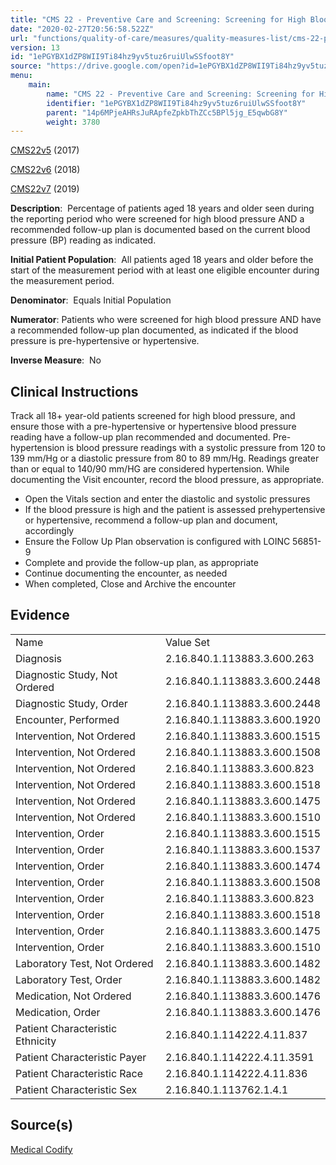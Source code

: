 ```yaml
---
title: "CMS 22 - Preventive Care and Screening: Screening for High Blood Pressure and Follow-up Documented"
date: "2020-02-27T20:56:58.522Z"
url: "functions/quality-of-care/measures/quality-measures-list/cms-22-preventive-care-and-screening-screening-for-high-blood-pressure-and-follow-up-documented.html"
version: 13
id: "1ePGYBX1dZP8WII9Ti84hz9yv5tuz6ruiUlwSSfoot8Y"
source: "https://drive.google.com/open?id=1ePGYBX1dZP8WII9Ti84hz9yv5tuz6ruiUlwSSfoot8Y"
menu:
    main:
        name: "CMS 22 - Preventive Care and Screening: Screening for High Blood Pressure and Follow-up Documented"
        identifier: "1ePGYBX1dZP8WII9Ti84hz9yv5tuz6ruiUlwSSfoot8Y"
        parent: "14p6MPjeAHRsJuRApfeZpkbThZCc5BPl5jg_E5qwbG8Y"
        weight: 3780
---
```

[CMS22v5](https://medicalcodify.com/eh/?f=layoutnouser&func&module&tabmodule&name=RXDBmain&searchterm=CMS22&showresult=CMS22v5&showresulttype=Measure) (2017)

[CMS22v6](https://medicalcodify.com/eh/?f=layoutnouser&func&module&tabmodule&name=RXDBmain&searchterm=CMS22&showresult=CMS22v6&showresulttype=Measure) (2018)

[CMS22v7](https://medicalcodify.com/eh/?f=layoutnouser&func&module&tabmodule&name=RXDBmain&searchterm=CMS22&showresult=CMS22v7&showresulttype=Measure) (2019)



**Description**:  Percentage of patients aged 18 years and older seen during the reporting period who were screened for high blood pressure AND a recommended follow-up plan is documented based on the current blood pressure (BP) reading as indicated.

**Initial Patient Population**:  All patients aged 18 years and older before the start of the measurement period with at least one eligible encounter during the measurement period.

**Denominator**:  Equals Initial Population

**Numerator**: Patients who were screened for high blood pressure AND have a recommended follow-up plan documented, as indicated if the blood pressure is pre-hypertensive or hypertensive.

**Inverse Measure**:  No

## Clinical Instructions

Track all 18+ year-old patients screened for high blood pressure, and ensure those with a pre-hypertensive or hypertensive blood pressure reading have a follow-up plan recommended and documented. Pre-hypertension is blood pressure readings with a systolic pressure from 120 to 139 mm/Hg or a diastolic pressure from 80 to 89 mm/Hg. Readings greater than or equal to 140/90 mm/HG are considered hypertension. While documenting the Visit encounter, record the blood pressure, as appropriate.

* Open the Vitals section and enter the diastolic and systolic pressures
* If the blood pressure is high and the patient is assessed prehypertensive or hypertensive, recommend a follow-up plan and document, accordingly
* Ensure the Follow Up Plan observation is configured with LOINC 56851-9
* Complete and provide the follow-up plan, as appropriate
* Continue documenting the encounter, as needed
* When completed, Close and Archive the encounter

## Evidence

<table>
  <tr>
    <td>Name</td>
    <td>Value Set</td>
  </tr>
  <tr>
    <td>Diagnosis</td>
    <td>2.16.840.1.113883.3.600.263</td>
  </tr>
  <tr>
    <td>Diagnostic Study, Not Ordered</td>
    <td>2.16.840.1.113883.3.600.2448</td>
  </tr>
  <tr>
    <td>Diagnostic Study, Order</td>
    <td>2.16.840.1.113883.3.600.2448</td>
  </tr>
  <tr>
    <td>Encounter, Performed</td>
    <td>2.16.840.1.113883.3.600.1920</td>
  </tr>
  <tr>
    <td>Intervention, Not Ordered</td>
    <td>2.16.840.1.113883.3.600.1515</td>
  </tr>
  <tr>
    <td>Intervention, Not Ordered</td>
    <td>2.16.840.1.113883.3.600.1508</td>
  </tr>
  <tr>
    <td>Intervention, Not Ordered</td>
    <td>2.16.840.1.113883.3.600.823</td>
  </tr>
  <tr>
    <td>Intervention, Not Ordered</td>
    <td>2.16.840.1.113883.3.600.1518</td>
  </tr>
  <tr>
    <td>Intervention, Not Ordered</td>
    <td>2.16.840.1.113883.3.600.1475</td>
  </tr>
  <tr>
    <td>Intervention, Not Ordered</td>
    <td>2.16.840.1.113883.3.600.1510</td>
  </tr>
  <tr>
    <td>Intervention, Order</td>
    <td>2.16.840.1.113883.3.600.1515</td>
  </tr>
  <tr>
    <td>Intervention, Order</td>
    <td>2.16.840.1.113883.3.600.1537</td>
  </tr>
  <tr>
    <td>Intervention, Order</td>
    <td>2.16.840.1.113883.3.600.1474</td>
  </tr>
  <tr>
    <td>Intervention, Order</td>
    <td>2.16.840.1.113883.3.600.1508</td>
  </tr>
  <tr>
    <td>Intervention, Order</td>
    <td>2.16.840.1.113883.3.600.823</td>
  </tr>
  <tr>
    <td>Intervention, Order</td>
    <td>2.16.840.1.113883.3.600.1518</td>
  </tr>
  <tr>
    <td>Intervention, Order</td>
    <td>2.16.840.1.113883.3.600.1475</td>
  </tr>
  <tr>
    <td>Intervention, Order</td>
    <td>2.16.840.1.113883.3.600.1510</td>
  </tr>
  <tr>
    <td>Laboratory Test, Not Ordered</td>
    <td>2.16.840.1.113883.3.600.1482</td>
  </tr>
  <tr>
    <td>Laboratory Test, Order</td>
    <td>2.16.840.1.113883.3.600.1482</td>
  </tr>
  <tr>
    <td>Medication, Not Ordered</td>
    <td>2.16.840.1.113883.3.600.1476</td>
  </tr>
  <tr>
    <td>Medication, Order</td>
    <td>2.16.840.1.113883.3.600.1476</td>
  </tr>
  <tr>
    <td>Patient Characteristic Ethnicity</td>
    <td>2.16.840.1.114222.4.11.837</td>
  </tr>
  <tr>
    <td>Patient Characteristic Payer</td>
    <td>2.16.840.1.114222.4.11.3591</td>
  </tr>
  <tr>
    <td>Patient Characteristic Race</td>
    <td>2.16.840.1.114222.4.11.836</td>
  </tr>
  <tr>
    <td>Patient Characteristic Sex</td>
    <td>2.16.840.1.113762.1.4.1</td>
  </tr>
</table>

## Source(s)

[Medical Codify](https://medicalcodify.com/eh/?f=layoutnouser&func&name=RXDBmain&module&tabmodule&searchterm=CMS22&Submit=Search&icd9search=0&icd10search=0&icd10pcssearch=0&snomedsearch=0&loincsearch=0&labcorpsearch=0&questsearch=0&rxnormsearch=0&hcpcssearch=0&ndcsearch=0&cvxsearch=0&vissearch=0&vssearch=0&meassearch=1&pcssearch=1&fdbsearch=1&fdbnamesearch=1&fullsearch&flowsheet)


